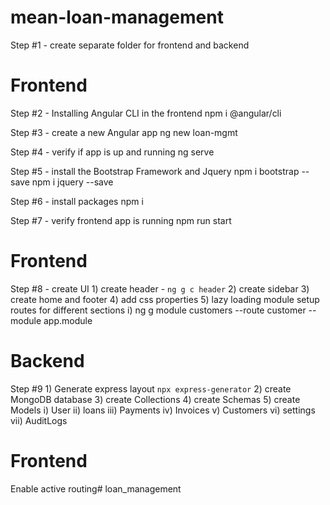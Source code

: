 # mean-loan-management

Step #1 - create separate folder for frontend and backend

# Frontend
Step #2 - Installing Angular CLI in the frontend
    npm i @angular/cli

Step #3 - create a new Angular app
    ng new loan-mgmt

Step #4 - verify if app is up and running 
    ng serve

Step #5 - install the Bootstrap Framework and Jquery
    npm i bootstrap --save
    npm i jquery --save

Step #6 - install packages 
    npm i 

Step #7 - verify frontend app is running 
    npm run start

# Frontend
Step #8 - create UI
    1) create header - `ng g c header`
    2) create sidebar 
    3) create home and footer
    4) add css properties
    5) lazy loading module
        setup routes for different sections
        i) ng g module customers --route customer --module app.module
# Backend
Step #9 
    1) Generate express layout
        `npx express-generator`
    2) create MongoDB database
    3) create Collections
    4) create Schemas
    5) create Models
          i) User
         ii) loans
        iii) Payments
         iv) Invoices
          v) Customers
         vi) settings
        vii) AuditLogs

# Frontend
Enable active routing#   l o a n _ m a n a g e m e n t  
 